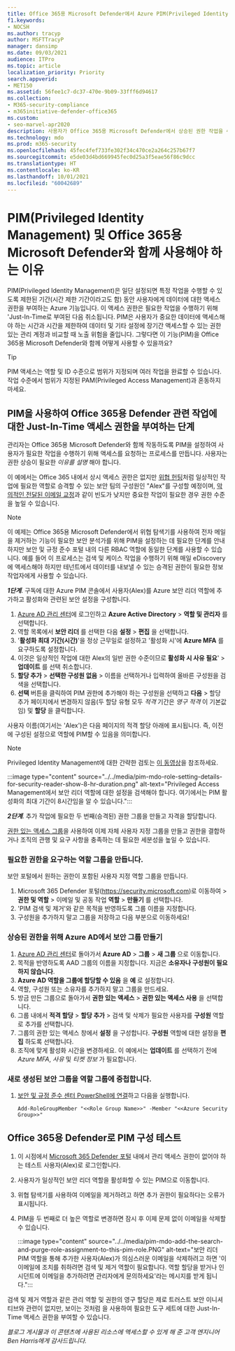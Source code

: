 ```yaml
---
title: Office 365용 Microsoft Defender에서 Azure PIM(Privileged Identity Management)을 사용하여 사이버 보안 도구에 대한 관리자 액세스를 제한합니다.
f1.keywords:
- NOCSH
ms.author: tracyp
author: MSFTTracyP
manager: dansimp
ms.date: 09/03/2021
audience: ITPro
ms.topic: article
localization_priority: Priority
search.appverid:
- MET150
ms.assetid: 56fee1c7-dc37-470e-9b09-33fff6d94617
ms.collection:
- M365-security-compliance
- m365initiative-defender-office365
ms.custom:
- seo-marvel-apr2020
description: 사용자가 Office 365용 Microsoft Defender에서 상승된 권한 작업을 수행하여 데이터에 대한 위험을 낮출 수 있도록 시간이 제한된 Just-In-Time 액세스 권한을 부여하기 위해 Azure PIM을 통합하는 방법을 알아보세요.
ms.technology: mdo
ms.prod: m365-security
ms.openlocfilehash: 45fec4fef733fe302f34c470ce2a264c257b67f7
ms.sourcegitcommit: e5de03d4bd669945fec0d25a3f5eae56f86c9dcc
ms.translationtype: HT
ms.contentlocale: ko-KR
ms.lasthandoff: 10/01/2021
ms.locfileid: "60042689"
---
```

<!--A-->
# <a name="privileged-identity-management-pim-and-why-to-use-it-with-microsoft-defender-for-office-365"></a>PIM(Privileged Identity Management) 및 Office 365용 Microsoft Defender와 함께 사용해야 하는 이유

PIM(Privileged Identity Management)은 일단 설정되면 특정 작업을 수행할 수 있도록 제한된 기간(시간 제한 기간이라고도 함) 동안 사용자에게 데이터에 대한 액세스 권한을 부여하는 Azure 기능입니다. 이 액세스 권한은 필요한 작업을 수행하기 위해 'Just-In-Time로 부여된 다음 취소됩니다. PIM은 사용자가 중요한 데이터에 액세스해야 하는 시간과 시간을 제한하여 데이터 및 기타 설정에 장기간 액세스할 수 있는 권한 있는 관리 계정과 비교할 때 노출 위험을 줄입니다. 그렇다면 이 기능(PIM)을 Office 365용 Microsoft Defender와 함께 어떻게 사용할 수 있을까요?

> [!TIP]
> PIM 액세스는 역할 및 ID 수준으로 범위가 지정되며 여러 작업을 완료할 수 있습니다. 작업 수준에서 범위가 지정된 PAM(Privileged Access Management)과 혼동하지 마세요.

## <a name="steps-to-use-pim-to-grant-just-in-time-access-to-defender-for-office-365-related-tasks"></a>PIM을 사용하여 Office 365용 Defender 관련 작업에 대한 Just-In-Time 액세스 권한을 부여하는 단계

관리자는 Office 365용 Microsoft Defender와 함께 작동하도록 PIM을 설정하여 사용자가 필요한 작업을 수행하기 위해 액세스를 요청하는 프로세스를 만듭니다. 사용자는 권한 상승이 필요한 *이유를 설명* 해야 합니다.

이 예에서는 Office 365 내에서 상시 액세스 권한은 없지만 [위협 헌팅](threat-hunting-in-threat-explorer.md)처럼 일상적인 작업에 필요한 역할로 승격할 수 있는 보안 팀의 구성원인 "Alex"를 구성할 예정이며, [악의적인 전달된 이메일 교정](remediate-malicious-email-delivered-office-365.md)과 같이 빈도가 낮지만 중요한 작업이 필요한 경우 권한 수준을 높일 수 있습니다.

> [!NOTE]
> 이 예제는 Office 365용 Microsoft Defender에서 위협 탐색기를 사용하여 전자 메일을 제거하는 기능이 필요한 보안 분석가를 위해 PIM을 설정하는 데 필요한 단계를 안내하지만 보안 및 규정 준수 포털 내의 다른 RBAC 역할에 동일한 단계를 사용할 수 있습니다. 예를 들어 이 프로세스는 검색 및 케이스 작업을 수행하기 위해 매일 eDiscovery에 액세스해야 하지만 테넌트에서 데이터를 내보낼 수 있는 승격된 권한이 필요한 정보 작업자에게 사용할 수 있습니다.

***1단계***. 구독에 대한 Azure PIM 콘솔에서 사용자(Alex)를 Azure 보안 리더 역할에 추가하고 활성화와 관련된 보안 설정을 구성합니다.

1. [Azure AD 관리 센터](https://aad.portal.azure.com/)에 로그인하고 **Azure Active Directory** > **역할 및 관리자** 를 선택합니다.
2. 역할 목록에서 **보안 리더** 를 선택한 다음 **설정** > **편집** 을 선택합니다.
3. '**활성화 최대 기간(시간)**'을 정상 근무일로 설정하고 '활성화 시'에 **Azure MFA** 를 요구하도록 설정합니다.
4. 이것은 일상적인 작업에 대한 Alex의 일반 권한 수준이므로 **활성화 시 사유 필요**' > **업데이트** 를 선택 취소합니다.
5. **할당 추가** > **선택한 구성원 없음** > 이름을 선택하거나 입력하여 올바른 구성원을 검색을 선택합니다.
6. **선택** 버튼을 클릭하여 PIM 권한에 추가해야 하는 구성원을 선택하고 **다음** > 할당 추가 페이지에서 변경하지 않음(두 할당 유형 모두 *적격* 기간은 *영구 적격* 이 기본값임) 및 **할당** 을 클릭합니다.

사용자 이름(여기서는 'Alex')은 다음 페이지의 적격 할당 아래에 표시됩니다. 즉, 이전에 구성된 설정으로 역할에 PIM할 수 있음을 의미합니다.

> [!NOTE]
> Privileged Identity Management에 대한 간략한 검토는 [이 동영상](https://www.youtube.com/watch?v=VQMAg0sa_lE)을 참조하세요.

:::image type="content" source="../../media/pim-mdo-role-setting-details-for-security-reader-show-8-hr-duration.png" alt-text="Privileged Access Management에서 보안 리더 역할에 대한 설정을 검색해야 합니다. 여기에서는 PIM 활성화의 최대 기간이 8시간임을 알 수 있습니다.":::

***2단계***. 추가 작업에 필요한 두 번째(승격된) 권한 그룹을 만들고 자격을 할당합니다.

[권한 있는 액세스 그룹](/azure/active-directory/privileged-identity-management/groups-features)을 사용하여 이제 자체 사용자 지정 그룹을 만들고 권한을 결합하거나 조직의 관행 및 요구 사항을 충족하는 데 필요한 세분성을 높일 수 있습니다.

### <a name="create-a-role-group-requiring-the-permissions-we-need"></a>필요한 권한을 요구하는 역할 그룹을 만듭니다.

보안 포털에서 원하는 권한이 포함된 사용자 지정 역할 그룹을 만듭니다.

1. Microsoft 365 Defender 포털(https://security.microsoft.com)로 이동하여  > **권한 및 역할** > 이메일 및 공동 작업 **역할** > **만들기** 를 선택합니다.
2. 'PIM 검색 및 제거'와 같은 목적을 반영하도록 그룹 이름을 지정합니다.
3. 구성원을 추가하지 말고 그룹을 저장하고 다음 부분으로 이동하세요!

### <a name="create-the-security-group-in-azure-ad-for-elevated-permissions"></a>상승된 권한을 위해 Azure AD에서 보안 그룹 만들기

1. [Azure AD 관리 센터](https://aad.portal.azure.com/)로 돌아가서 **Azure AD** > **그룹** > **새 그룹** 으로 이동합니다.
2. 목적을 반영하도록 AAD 그룹의 이름을 지정합니다. 지금은 **소유자나 구성원이 필요하지 않습니다**.
3. **Azure AD 역할을 그룹에 할당할 수 있음** 을 **예** 로 설정합니다.
4. 역할, 구성원 또는 소유자를 추가하지 말고 그룹을 만드세요.
5. 방금 만든 그룹으로 돌아가서 **권한 있는 액세스** > **권한 있는 액세스 사용** 을 선택합니다.
6. 그룹 내에서 **적격 할당** > **할당 추가** > 검색 및 삭제가 필요한 사용자를 **구성원** 역할로 추가를 선택합니다.
7. 그룹의 권한 있는 액세스 창에서 **설정** 을 구성합니다. **구성원** 역할에 대한 설정을 **편집** 하도록 선택합니다.
8. 조직에 맞게 활성화 시간을 변경하세요. 이 예에서는 **업데이트** 를 선택하기 전에 *Azure MFA*, *사유* 및 *티켓 정보* 가 필요합니다.

### <a name="nest-the-newly-created-security-group-into-the-role-group"></a>새로 생성된 보안 그룹을 역할 그룹에 중첩합니다.

1. [보안 및 규정 준수 센터 PowerShell에 연결](/powershell/exchange/connect-to-scc-powershell)하고 다음을 실행합니다.

    `Add-RoleGroupMember "<<Role Group Name>>" -Member "<<Azure Security Group>>"`

## <a name="test-your-configuration-of-pim-with-defender-for-office-365"></a>Office 365용 Defender로 PIM 구성 테스트

1. 이 시점에서 [Microsoft 365 Defender 포털](/microsoft-365/security/defender/overview-security-center) 내에서 관리 액세스 권한이 없어야 하는 테스트 사용자(Alex)로 로그인합니다.
2. 사용자가 일상적인 보안 리더 역할을 활성화할 수 있는 PIM으로 이동합니다.
3. 위협 탐색기를 사용하여 이메일을 제거하려고 하면 추가 권한이 필요하다는 오류가 표시됩니다.
4. PIM을 두 번째로 더 높은 역할로 변경하면 잠시 후 이제 문제 없이 이메일을 삭제할 수 있습니다.

   :::image type="content" source="../../media/pim-mdo-add-the-search-and-purge-role-assignment-to-this-pim-role.PNG" alt-text="보안 리더 PIM 역할을 통해 추가한 사용자(Alex)가 의심스러운 이메일을 삭제하려고 하면 '이 이메일에 조치를 취하려면 검색 및 제거 역할이 필요합니다. 역할 할당을 받거나 인시던트에 이메일을 추가하려면 관리자에게 문의하세요'라는 메시지를 받게 됩니다.":::

검색 및 제거 역할과 같은 관리 역할 및 권한의 영구 할당은 제로 트러스트 보안 이니셔티브와 관련이 없지만, 보이는 것처럼 을 사용하여 필요한 도구 세트에 대한 Just-In-Time 액세스 권한을 부여할 수 있습니다.

*블로그 게시물과 이 콘텐츠에 사용된 리소스에 액세스할 수 있게 해 준 고객 엔지니어 Ben Harris에게 감사드립니다.*

<!--A-->